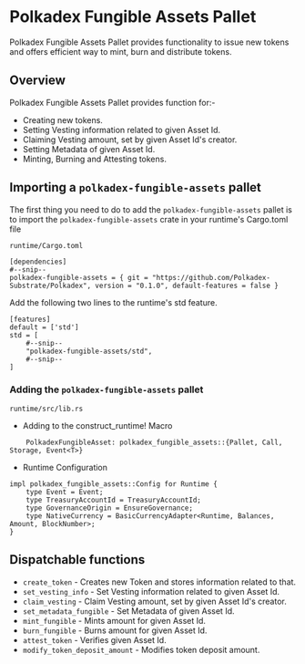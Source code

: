 # Polkadex Fungible Assets Pallet

Polkadex Fungible Assets Pallet provides functionality to issue new tokens and offers efficient way to mint, burn and distribute tokens.

## Overview
Polkadex Fungible Assets Pallet provides function for:-
* Creating new tokens.
* Setting Vesting information related to given Asset Id.
* Claiming Vesting amount, set by given Asset Id's creator.
* Setting Metadata of given Asset Id.
* Minting, Burning and Attesting tokens.


## Importing a `polkadex-fungible-assets` pallet

The first thing you need to do to add the `polkadex-fungible-assets` pallet is to import the `polkadex-fungible-assets` crate in your runtime's Cargo.toml file

`runtime/Cargo.toml`

```
[dependencies]
#--snip--
polkadex-fungible-assets = { git = "https://github.com/Polkadex-Substrate/Polkadex", version = "0.1.0", default-features = false }
```

Add the following two lines to the runtime's std feature.

```
[features]
default = ['std']
std = [
    #--snip--
    "polkadex-fungible-assets/std",
    #--snip--
]
```

### Adding the `polkadex-fungible-assets` pallet

`runtime/src/lib.rs`

- Adding to the construct_runtime! Macro

```
    PolkadexFungibleAsset: polkadex_fungible_assets::{Pallet, Call, Storage, Event<T>}
```

- Runtime Configuration

```
impl polkadex_fungible_assets::Config for Runtime {
	type Event = Event;
	type TreasuryAccountId = TreasuryAccountId;
	type GovernanceOrigin = EnsureGovernance;
	type NativeCurrency = BasicCurrencyAdapter<Runtime, Balances, Amount, BlockNumber>;
}
```

## Dispatchable functions

- `create_token` - Creates new Token and stores information related to that.
- `set_vesting_info` - Set Vesting information related to given Asset Id.
- `claim_vesting` - Claim Vesting amount, set by given Asset Id's creator.
- `set_metadata_fungible` - Set Metadata of given Asset Id.
- `mint_fungible` - Mints amount for given Asset Id.
- `burn_fungible` - Burns amount for given Asset Id.
- `attest_token` - Verifies given Asset Id.
- `modify_token_deposit_amount` - Modifies token deposit amount.



